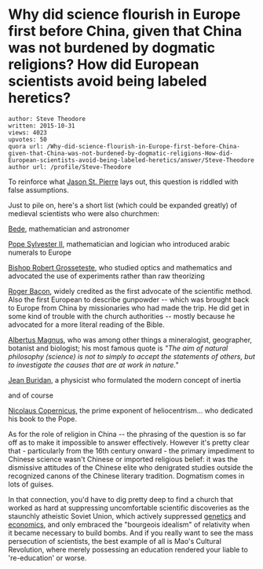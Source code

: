 # Why did science flourish in Europe first before China, given that China was not burdened by dogmatic religions? How did European scientists avoid being labeled heretics?

	author: Steve Theodore
	written: 2015-10-31
	views: 4023
	upvotes: 50
	quora url: /Why-did-science-flourish-in-Europe-first-before-China-given-that-China-was-not-burdened-by-dogmatic-religions-How-did-European-scientists-avoid-being-labeled-heretics/answer/Steve-Theodore
	author url: /profile/Steve-Theodore


To reinforce what [Jason St. Pierre](https://www.quora.com/profile/Jason-St-Pierre-3) lays out, this question is riddled with false assumptions.

Just to pile on, here's a short list (which could be expanded greatly) of medieval scientists who were also churchmen:



[Bede](https://en.wikipedia.org/wiki/Bede), mathematician and astronomer

[Pope Sylvester II](https://en.wikipedia.org/wiki/Pope_Sylvester_II), mathematician and logician who introduced arabic numerals to Europe

[Bishop Robert Grosseteste](https://en.wikipedia.org/wiki/Robert_Grosseteste), who studied optics and mathematics and advocated the use of experiments rather than raw theorizing

[Roger Bacon](https://en.wikipedia.org/wiki/Roger_Bacon), widely credited as the first advocate of the scientific method. Also the first European to describe gunpowder -- which was brought back to Europe from China by missionaries who had made the trip. He did get in some kind of trouble with the church authorities -- mostly because he advocated for a more literal reading of the Bible. 

[Albertus Magnus](https://en.wikipedia.org/wiki/Albertus_Magnus), who was among other things a mineralogist, geographer, botanist and biologist; his most famous quote is _"The aim of natural philosophy (science) is not to simply to accept the statements of others, but to investigate the causes that are at work in nature."_  

[Jean Buridan](https://en.wikipedia.org/wiki/Jean_Buridan), a physicist who formulated the modern concept of inertia


and of course



[Nicolaus Copernicus](https://en.wikipedia.org/wiki/Nicolaus_Copernicus), the prime exponent of heliocentrism... who dedicated his book to the Pope. 


As for the role of religion in China -- the phrasing of the question is so far off as to make it impossible to answer effectively. However it's pretty clear that - particularly from the 16th century onward - the primary impediment to Chinese science wasn't Chinese or imported religious belief: it was the dismissive attitudes of the Chinese elite who denigrated studies outside the recognized canons of the Chinese literary tradition. Dogmatism comes in lots of guises.

In that connection, you'd have to dig pretty deep to find a church that worked as hard at suppressing uncomfortable scientific discoveries as the staunchly atheistic Soviet Union, which actively suppressed [genetics](https://en.wikipedia.org/wiki/Lysenkoism) and [economics](https://en.wikipedia.org/wiki/Nikolai_Kondratiev), and only embraced the "bourgeois idealism" of relativity when it became necessary to build bombs. And if you really want to see the mass persecution of scientists, the best example of all is Mao's Cultural Revolution, where merely possessing an education rendered your liable to 're-education' or worse.

